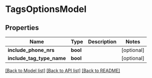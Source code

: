 # TagsOptionsModel

## Properties
Name | Type | Description | Notes
------------ | ------------- | ------------- | -------------
**include_phone_nrs** | **bool** |  | [optional] 
**include_tag_type_name** | **bool** |  | [optional] 

[[Back to Model list]](../README.md#documentation-for-models) [[Back to API list]](../README.md#documentation-for-api-endpoints) [[Back to README]](../README.md)


